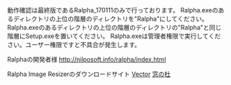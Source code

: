 動作確認は最終版であるRalpha_170111のみで行っております。
Ralpha.exeのあるディレクトリの上位の階層のディレクトリを"Ralpha"にしてください。
Ralpha.exeのあるディレクトリの上位の階層のディレクトリの"Ralpha"と同じ階層にSetup.exeを置いてください。
Ralpha.exeは管理者権限で実行してください。ユーザー権限ですと不具合が発生します。

Ralphaの開発者様
http://nilposoft.info/ralpha/index.html

Ralpha Image Resizerのダウンロードサイト
[Vector](https://www.vector.co.jp/soft/winnt/art/se487522.html?srsltid=AfmBOoplwX_NAcFpmbCSMTSjpaK_sQ8cypUCyo5FkT59AZ3isMh1YifN)
[窓の杜](https://forest.watch.impress.co.jp/library/software/ralpha/)
